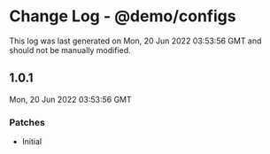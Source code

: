 # Change Log - @demo/configs

This log was last generated on Mon, 20 Jun 2022 03:53:56 GMT and should not be manually modified.

## 1.0.1
Mon, 20 Jun 2022 03:53:56 GMT

### Patches

- Initial

